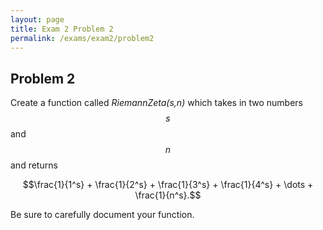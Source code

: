 ```yaml
---
layout: page
title: Exam 2 Problem 2
permalink: /exams/exam2/problem2
---
```


## Problem 2

Create a function called *RiemannZeta(s,n)* which takes in two numbers $$s$$ and $$n$$ and returns

$$\frac{1}{1^s} + \frac{1}{2^s} + \frac{1}{3^s} + \frac{1}{4^s} + \dots + \frac{1}{n^s}.$$

Be sure to carefully document your function.


